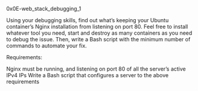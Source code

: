 0x0E-web_stack_debugging_1

Using your debugging skills, find out what’s keeping your Ubuntu container’s Nginx installation from listening on port 80. Feel free to install whatever tool you need, start and destroy as many containers as you need to debug the issue. Then, write a Bash script with the minimum number of commands to automate your fix.

Requirements:

Nginx must be running, and listening on port 80 of all the server’s active IPv4 IPs
Write a Bash script that configures a server to the above requirements

